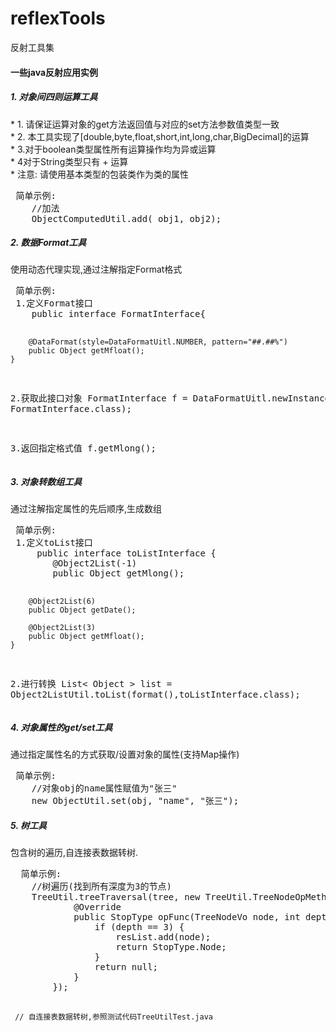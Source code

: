 # reflexTools
反射工具集

<h4>一些java反射应用实例</h4>
<p>
<h5>1. 对象间四则运算工具</h5>
 * 1. 请保证运算对象的get方法返回值与对应的set方法参数值类型一致<br/>
 * 2. 本工具实现了[double,byte,float,short,int,long,char,BigDecimal]的运算<br/>
 * 3.对于boolean类型属性所有运算操作均为异或运算<br/>
 * 4对于String类型只有 + 运算 <br/>
 * 注意: 请使用基本类型的包装类作为类的属性
<pre>
 简单示例:
    //加法
    ObjectComputedUtil.add( obj1, obj2);
</pre>
</p>
<p>
<h5>2. 数据Format工具</h5>
使用动态代理实现,通过注解指定Format格式
<pre>
 简单示例:
 1.定义Format接口
    public interface FormatInterface{

        @DataFormat(style=DataFormatUitl.NUMBER, pattern="##.##%")
        public Object getMfloat();
    }
 2.获取此接口对象
    FormatInterface f = DataFormatUitl.newInstance(obj, FormatInterface.class);

 3.返回指定格式值
    f.getMlong();
</pre>
</p>
<p>
<h5>3. 对象转数组工具</h5>
通过注解指定属性的先后顺序,生成数组
<pre>
 简单示例:
 1.定义toList接口
     public interface toListInterface {
        @Object2List(-1)
        public Object getMlong();

        @Object2List(6)
        public Object getDate();

        @Object2List(3)
        public Object getMfloat();
    }
 2.进行转换
    List< Object > list = Object2ListUtil.toList(format(),toListInterface.class);
</pre>
</p>
<p>
<h5>4. 对象属性的get/set工具</h5>
通过指定属性名的方式获取/设置对象的属性(支持Map操作)
<pre>
 简单示例:
    //对象obj的name属性赋值为"张三"
    new ObjectUtil.set(obj, "name", "张三");
</pre>
</p>
<p>
<h5>5. 树工具</h5>
包含树的遍历,自连接表数据转树.
<pre>
  简单示例:
    //树遍历(找到所有深度为3的节点)
    TreeUtil.treeTraversal(tree, new TreeUtil.TreeNodeOpMethod< TreeNode >() {
            @Override
            public StopType opFunc(TreeNodeVo node, int depth) {
                if (depth == 3) {
                    resList.add(node);
                    return StopType.Node;
                }
                return null;
            }
        });
     
     // 自连接表数据转树,参照测试代码TreeUtilTest.java
</pre>
</p>
